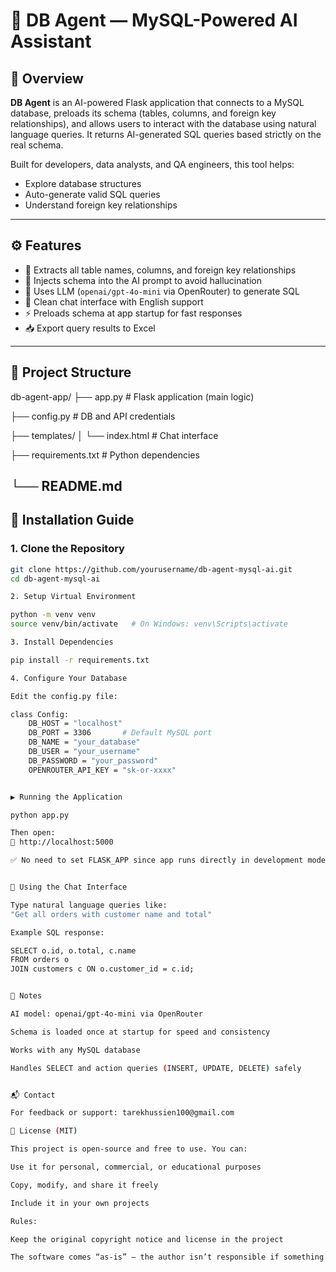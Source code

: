 # 🧠 DB Agent — MySQL-Powered AI Assistant

## 📌 Overview

**DB Agent** is an AI-powered Flask application that connects to a MySQL database, preloads its schema (tables, columns, and foreign key relationships), and allows users to interact with the database using natural language queries. It returns AI-generated SQL queries based strictly on the real schema.

Built for developers, data analysts, and QA engineers, this tool helps:

- Explore database structures  
- Auto-generate valid SQL queries  
- Understand foreign key relationships  

---

## ⚙️ Features

- 🔗 Extracts all table names, columns, and foreign key relationships  
- 🧠 Injects schema into the AI prompt to avoid hallucination  
- 📝 Uses LLM (`openai/gpt-4o-mini` via OpenRouter) to generate SQL  
- 💬 Clean chat interface with English support  
- ⚡ Preloads schema at app startup for fast responses  
- 📥 Export query results to Excel  

---

## 📁 Project Structure

db-agent-app/
├── app.py # Flask application (main logic)

├── config.py # DB and API credentials

├── templates/
│ └── index.html # Chat interface

├── requirements.txt # Python dependencies

└── README.md
---

## 🚀 Installation Guide

### 1. Clone the Repository

```bash
git clone https://github.com/yourusername/db-agent-mysql-ai.git
cd db-agent-mysql-ai

2. Setup Virtual Environment

python -m venv venv
source venv/bin/activate   # On Windows: venv\Scripts\activate

3. Install Dependencies

pip install -r requirements.txt

4. Configure Your Database

Edit the config.py file:

class Config:
    DB_HOST = "localhost"
    DB_PORT = 3306       # Default MySQL port
    DB_NAME = "your_database"
    DB_USER = "your_username"
    DB_PASSWORD = "your_password"
    OPENROUTER_API_KEY = "sk-or-xxxx"


▶️ Running the Application

python app.py

Then open:
📍 http://localhost:5000

✅ No need to set FLASK_APP since app runs directly in development mode.


💬 Using the Chat Interface

Type natural language queries like:
"Get all orders with customer name and total"

Example SQL response:

SELECT o.id, o.total, c.name
FROM orders o
JOIN customers c ON o.customer_id = c.id;


📌 Notes

AI model: openai/gpt-4o-mini via OpenRouter

Schema is loaded once at startup for speed and consistency

Works with any MySQL database

Handles SELECT and action queries (INSERT, UPDATE, DELETE) safely


📬 Contact

For feedback or support: tarekhussien100@gmail.com

📝 License (MIT)

This project is open-source and free to use. You can:

Use it for personal, commercial, or educational purposes

Copy, modify, and share it freely

Include it in your own projects

Rules:

Keep the original copyright notice and license in the project

The software comes “as-is” — the author isn’t responsible if something goes wrong
